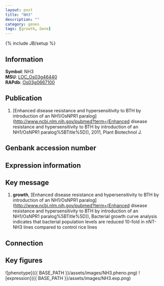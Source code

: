 ```yaml
---
layout: post
title: "NH3"
description: ""
category: genes
tags: [growth, Gene]
---
```

{% include JB/setup %}

## Information
__Symbol__: NH3  
__MSU__: [LOC_Os03g46440](http://rice.plantbiology.msu.edu/cgi-bin/ORF_infopage.cgi?orf=LOC_Os03g46440)  
__RAPdb__: [Os03g0667100](http://rapdb.dna.affrc.go.jp/viewer/gbrowse_details/irgsp1?name=Os03g0667100)  

## Publication
1. [Enhanced disease resistance and hypersensitivity to BTH by introduction of an NH1/OsNPR1 paralog](http://www.ncbi.nlm.nih.gov/pubmed?term=(Enhanced disease resistance and hypersensitivity to BTH by introduction of an NH1/OsNPR1 paralog%5BTitle%5D)), 2011, Plant Biotechnol J.

## Genbank accession number

## Expression information

## Key message
1. __growth__, [Enhanced disease resistance and hypersensitivity to BTH by introduction of an NH1/OsNPR1 paralog](http://www.ncbi.nlm.nih.gov/pubmed?term=(Enhanced disease resistance and hypersensitivity to BTH by introduction of an NH1/OsNPR1 paralog%5BTitle%5D)),  Bacterial growth curve analysis indicates that bacterial population levels are reduced 10-fold in nNT-NH3 lines compared to control rice lines

## Connection

## Key figures
![phenotype]({{ BASE_PATH }}/assets/images/NH3.pheno.png)
![expression]({{ BASE_PATH }}/assets/images/NH3.exp.png)


